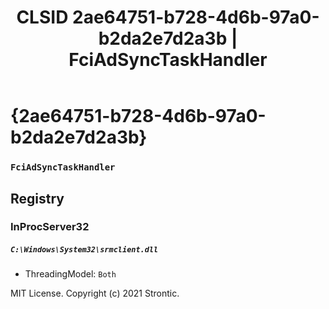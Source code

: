 ﻿---
title: "CLSID 2ae64751-b728-4d6b-97a0-b2da2e7d2a3b | FciAdSyncTaskHandler"
excerpt: What is COM-Object CLSID 2ae64751-b728-4d6b-97a0-b2da2e7d2a3b?
---

# {2ae64751-b728-4d6b-97a0-b2da2e7d2a3b}

### `FciAdSyncTaskHandler`

## Registry


### InProcServer32

##### `C:\Windows\System32\srmclient.dll`
* ThreadingModel: `Both`

MIT License. Copyright (c) 2021 Strontic.



